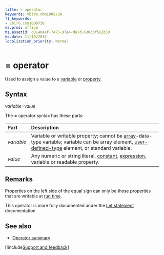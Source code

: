 ```yaml
---
title: = operator
keywords: vblr6.chm1009738
f1_keywords:
- vblr6.chm1009738
ms.prod: office
ms.assetid: d0140aaf-7475-97e4-da7d-630c3f562b30
ms.date: 11/19/2018
localization_priority: Normal
---
```



# = operator

Used to assign a value to a [variable](../../Glossary/vbe-glossary.md#variable) or [property](../../Glossary/vbe-glossary.md#property).

## Syntax

_variable_=_value_

The **=** operator syntax has these parts:

|Part|Description|
|:-----|:-----|
| _variable_|Variable or writable property; cannot be [array](../../glossary/vbe-glossary.md#array)-data-type variable; variable can be array element, [user-defined-type](../../glossary/vbe-glossary.md#user-defined-type) element, or standard variable.|
| _value_|Any numeric or string literal, [constant](../../Glossary/vbe-glossary.md#constant), [expression](../../Glossary/vbe-glossary.md#expression), variable or readable property.|

## Remarks

Properties on the left side of the equal sign can only be those properties that are writable at [run time](../../Glossary/vbe-glossary.md#run-time).

This operator is more fully documented under the [Let statement](../../Reference/User-Interface-Help/let-statement.md) documentation.

## See also

- [Operator summary](operator-summary.md)

[!include[Support and feedback](~/includes/feedback-boilerplate.md)]
